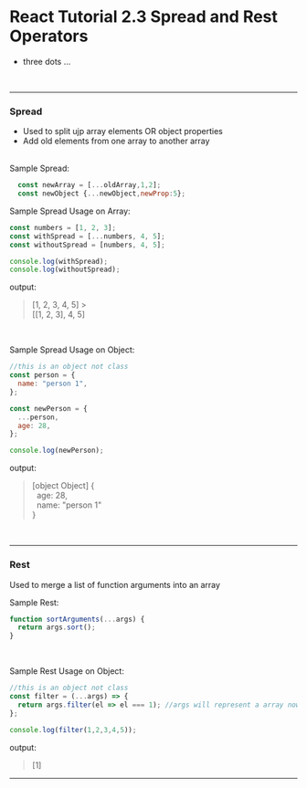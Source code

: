 # React Tutorial 2.3 Spread and Rest Operators

- three dots ...

<br/><hr/>

### Spread

- Used to split ujp array elements OR object properties
- Add old elements from one array to another array

<br/>
Sample Spread:

```javascript
  const newArray = [...oldArray,1,2];
  const newObject {...newObject,newProp:5};
```

Sample Spread Usage on Array:

```javascript
const numbers = [1, 2, 3];
const withSpread = [...numbers, 4, 5];
const withoutSpread = [numbers, 4, 5];

console.log(withSpread);
console.log(withoutSpread);
```

output:

> [1, 2, 3, 4, 5] > <br/>
> [[1, 2, 3], 4, 5]

<br/>

Sample Spread Usage on Object:

```javascript
//this is an object not class
const person = {
  name: "person 1",
};

const newPerson = {
  ...person,
  age: 28,
};

console.log(newPerson);
```

output:

> [object Object] {
> <br/>&nbsp;&nbsp;age: 28,
> <br/>&nbsp;&nbsp;name: "person 1"
> <br/>}

<br/>
<hr/>

### Rest

Used to merge a list of function arguments into an array
<br/>

Sample Rest:

```javascript
function sortArguments(...args) {
  return args.sort();
}
```

<br/>

Sample Rest Usage on Object:

```javascript
//this is an object not class
const filter = (...args) => {
  return args.filter(el => el === 1); //args will represent a array now
};

console.log(filter(1,2,3,4,5));

```
output:

> [1]
<hr/>
